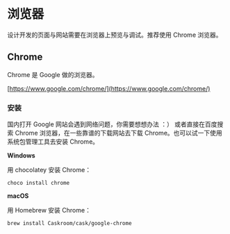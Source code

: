 # 浏览器

设计开发的页面与网站需要在浏览器上预览与调试。推荐使用 Chrome 浏览器。

## Chrome

Chrome 是 Google 做的浏览器。

[https://www.google.com/chrome/](https://www.google.com/chrome/)

### 安装

国内打开 Google 网站会遇到网络问题，你需要想想办法 ：） 或者直接在百度搜索 Chrome 浏览器，在一些靠谱的下载网站去下载 Chrome。也可以试一下使用系统包管理工具去安装 Chrome。

**Windows**

用 chocolatey 安装 Chrome：

```
choco install chrome
```

**macOS**

用 Homebrew 安装 Chrome：

```
brew install Caskroom/cask/google-chrome
```



